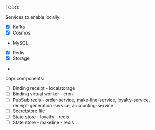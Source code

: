 TODO:

Services to enable locally:

+ [X] Kafka 
+ [X] Cosmos
+ MySQL
+ [X] Redis
+ [X] Storage
+ 



Dapr components:

+ [ ] Binding receipt - localstorage
+ [ ] Binding virtual worker - cron
+ [ ] PubSub redis - order-service, make-line-service, loyalty-service, receipt-generation-service, accounting-service
+ [ ] Secretstore file
+ [ ] State store - loyalty - redis
+ [ ] State store - makeline - redis